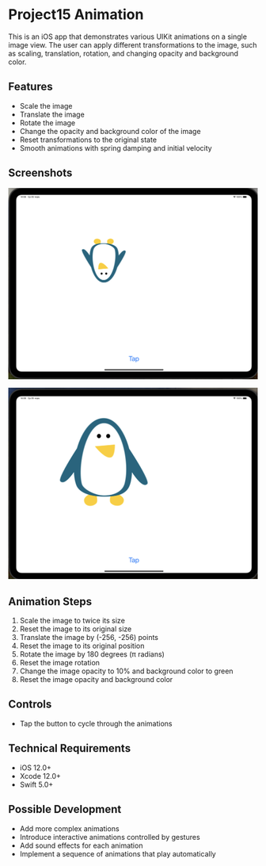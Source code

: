 # Project15 Animation

This is an iOS app that demonstrates various UIKit animations on a single image view. The user can apply different transformations to the image, such as scaling, translation, rotation, and changing opacity and background color.

## Features

* Scale the image
* Translate the image
* Rotate the image
* Change the opacity and background color of the image
* Reset transformations to the original state
* Smooth animations with spring damping and initial velocity

## Screenshots

<p align="center">
  <img src="screenshots/animation1.png" alt="Animation 1" width="600"/>
</p>

<p align="center">
  <img src="screenshots/animation2.png" alt="Animation 2" width="600"/>
</p>

## Animation Steps

1. Scale the image to twice its size
2. Reset the image to its original size
3. Translate the image by (-256, -256) points
4. Reset the image to its original position
5. Rotate the image by 180 degrees (π radians)
6. Reset the image rotation
7. Change the image opacity to 10% and background color to green
8. Reset the image opacity and background color

## Controls

* Tap the button to cycle through the animations

## Technical Requirements

* iOS 12.0+
* Xcode 12.0+
* Swift 5.0+

## Possible Development

* Add more complex animations
* Introduce interactive animations controlled by gestures
* Add sound effects for each animation
* Implement a sequence of animations that play automatically
